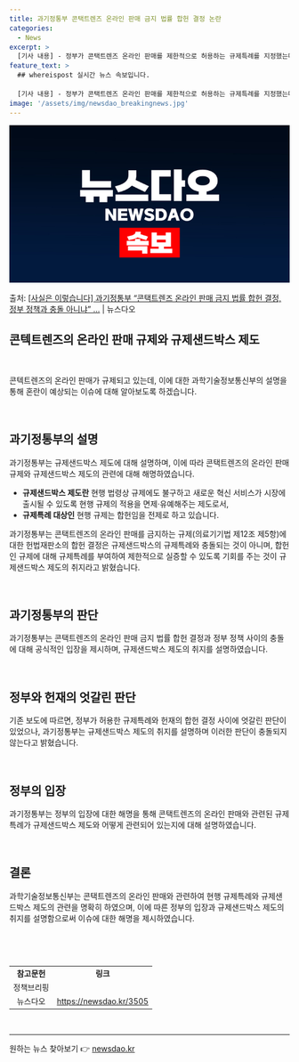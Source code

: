 ```yaml
---
title: 과기정통부 콘택트렌즈 온라인 판매 금지 법률 합헌 결정 논란
categories:
  - News
excerpt: >
  [기사 내용] - 정부가 콘택트렌즈 온라인 판매를 제한적으로 허용하는 규제특례를 지정했는데, 헌재는 정반대 …
feature_text: >
  ## whereispost 실시간 뉴스 속보입니다.

  [기사 내용] - 정부가 콘택트렌즈 온라인 판매를 제한적으로 허용하는 규제특례를 지정했는데, 헌재는 정반대 …
image: '/assets/img/newsdao_breakingnews.jpg'
---
```


![뉴스다오 속보](/assets/img/newsdao_breakingnews.jpg)

<p>출처: <a href="https://newsdao.kr/3505" rel="dofollow">[사실은 이렇습니다] 과기정통부 “콘택트렌즈 온라인 판매 금지 법률 합헌 결정, 정부 정책과 충돌 아니냐” …</a> | 뉴스다오</p>

<h2 data-ke-size="size26">콘텍트렌즈의 온라인 판매 규제와 규제샌드박스 제도</h2>
<p data-ke-size="size16">&nbsp;</p>
콘텍트렌즈의 온라인 판매가 규제되고 있는데, 이에 대한 과학기술정보통신부의 설명을 통해 혼란이 예상되는 이슈에 대해 알아보도록 하겠습니다.
<p data-ke-size="size16">&nbsp;</p>
<h2 data-ke-size="size26">과기정통부의 설명</h2>
<p data-ke-size="size16">과기정통부는 규제샌드박스 제도에 대해 설명하며, 이에 따라 콘택트렌즈의 온라인 판매 규제와 규제샌드박스 제도의 관련에 대해 해명하였습니다.</p>
<ul>
<li><b>규제샌드박스 제도란</b> 현행 법령상 규제에도 불구하고 새로운 혁신 서비스가 시장에 출시될 수 있도록 현행 규제의 적용을 면제·유예해주는 제도로서,</li>
<li><b>규제특례 대상인</b> 현행 규제는 합헌임을 전제로 하고 있습니다.</li>
</ul>
<p data-ke-size="size16">과기정통부는 콘택트렌즈의 온라인 판매를 금지하는 규제(의료기기법 제12조 제5항)에 대한 헌법재판소의 합헌 결정은 규제샌드박스의 규제특례와 충돌되는 것이 아니며, 합헌인 규제에 대해 규제특례를 부여하여 제한적으로 실증할 수 있도록 기회를 주는 것이 규제샌드박스 제도의 취지라고 밝혔습니다.</p>
<p data-ke-size="size16">&nbsp;</p>
<h2 data-ke-size="size26">과기정통부의 판단</h2>
<p data-ke-size="size16">과기정통부는 콘택트렌즈의 온라인 판매 금지 법률 합헌 결정과 정부 정책 사이의 충돌에 대해 공식적인 입장을 제시하며, 규제샌드박스 제도의 취지를 설명하였습니다.</p>
<p data-ke-size="size16">&nbsp;</p>
<h2 data-ke-size="size26">정부와 헌재의 엇갈린 판단</h2>
<p data-ke-size="size16">기존 보도에 따르면, 정부가 허용한 규제특례와 헌재의 합헌 결정 사이에 엇갈린 판단이 있었으나, 과기정통부는 규제샌드박스 제도의 취지를 설명하며 이러한 판단이 충돌되지 않는다고 밝혔습니다.</p>
<p data-ke-size="size16">&nbsp;</p>
<h2 data-ke-size="size26">정부의 입장</h2>
<p data-ke-size="size16">과기정통부는 정부의 입장에 대한 해명을 통해 콘택트렌즈의 온라인 판매와 관련된 규제특례가 규제샌드박스 제도와 어떻게 관련되어 있는지에 대해 설명하였습니다.</p>
<p data-ke-size="size16">&nbsp;</p>
<h2 data-ke-size="size26">결론</h2>
<p data-ke-size="size16">과학기술정보통신부는 콘택트렌즈의 온라인 판매와 관련하여 현행 규제특례와 규제샌드박스 제도의 관련을 명확히 하였으며, 이에 따른 정부의 입장과 규제샌드박스 제도의 취지를 설명함으로써 이슈에 대한 해명을 제시하였습니다.</p>
<p data-ke-size="size16">&nbsp;</p>
<p data-ke-size="size16">&nbsp;</p>
<table>
<tbody>
<tr>
<td style="text-align: center; height: 17px;"><b>참고문헌</b></td>
<td style="text-align: center; height: 17px;"><b>링크</b></td>
</tr>
<tr>
<td style="text-align: center; height: 17px;">정책브리핑</td>
<td style="text-align: center; height: 17px;"></td>
</tr>
<tr>
<td style="text-align: center; height: 17px;">뉴스다오</td>
<td style="text-align: center; height: 17px;"><a href="https://newsdao.kr/3505">https://newsdao.kr/3505</a></td>
</tr>
</tbody>
</table>
<p data-ke-size="size16">&nbsp;</p>
<hr> 

원하는 뉴스 찾아보기 👉 <a href="https://newsdao.kr" rel="dofollow">newsdao.kr</a>


